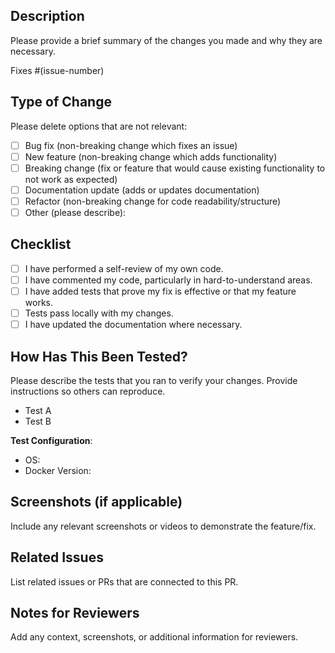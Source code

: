 ## Description

Please provide a brief summary of the changes you made and why they are necessary.

Fixes #(issue-number)

## Type of Change

Please delete options that are not relevant:

- [ ] Bug fix (non-breaking change which fixes an issue)
- [ ] New feature (non-breaking change which adds functionality)
- [ ] Breaking change (fix or feature that would cause existing functionality to not work as expected)
- [ ] Documentation update (adds or updates documentation)
- [ ] Refactor (non-breaking change for code readability/structure)
- [ ] Other (please describe):

## Checklist

- [ ] I have performed a self-review of my own code.
- [ ] I have commented my code, particularly in hard-to-understand areas.
- [ ] I have added tests that prove my fix is effective or that my feature works.
- [ ] Tests pass locally with my changes.
- [ ] I have updated the documentation where necessary.

## How Has This Been Tested?

Please describe the tests that you ran to verify your changes. Provide instructions so others can reproduce.

- Test A
- Test B

**Test Configuration**:
- OS:
- Docker Version:

## Screenshots (if applicable)

Include any relevant screenshots or videos to demonstrate the feature/fix.

## Related Issues

List related issues or PRs that are connected to this PR.

## Notes for Reviewers

Add any context, screenshots, or additional information for reviewers.
